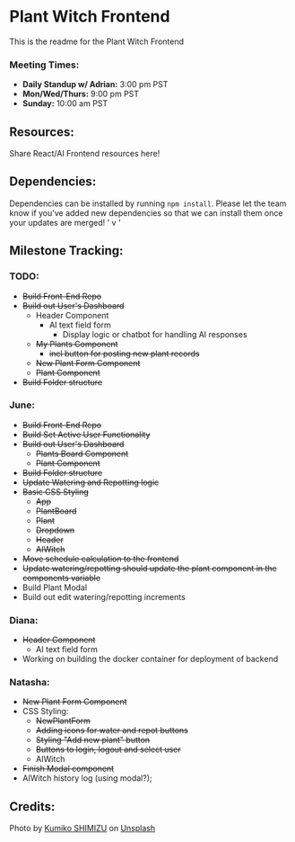 # Plant Witch Frontend
This is the readme for the Plant Witch Frontend <br>

### Meeting Times:

* **Daily Standup w/ Adrian:** 3:00 pm PST
* **Mon/Wed/Thurs:** 9:00 pm PST
* **Sunday:** 10:00 am PST
## Resources:
Share React/AI Frontend resources here!

## Dependencies:
Dependencies can be installed by running `npm install`. Please let the team know if you've added new dependencies so that we can install them once your updates are merged! ' v  '

## Milestone Tracking:
### TODO:
- ~~Build Front-End Repo~~
- ~~Build out User's Dashboard~~
  - Header Component
    - AI text field form
      - Display logic or chatbot for handling AI responses
  - ~~My Plants Component~~
    - ~~incl button for posting new plant records~~
  - ~~New Plant Form Component~~
  - ~~Plant Component~~
- ~~Build Folder structure~~

### June:

- ~~Build Front-End Repo~~
- ~~Build Set Active User Functionality~~
- ~~Build out User's Dashboard~~
  - ~~Plants Board Component~~
  - ~~Plant Component~~
- ~~Build Folder structure~~
- ~~Update Watering and Repotting logic~~
- ~~Basic CSS Styling~~
  - ~~App~~
  - ~~PlantBoard~~
  - ~~Plant~~
  - ~~Dropdown~~
  - ~~Header~~
  - ~~AIWitch~~
- ~~Move schedule calculation to the frontend~~
- ~~Update watering/repotting should update the plant component in the components variable~~
- Build Plant Modal
- Build out edit watering/repotting increments

### Diana:
- ~~Header Component~~
  - AI text field form
- Working on building the docker container for deployment of backend

### Natasha:

- ~~New Plant Form Component~~
- CSS Styling:
  - ~~NewPlantForm~~
  - ~~Adding icons for water and repot buttons~~
  - ~~Styling "Add new plant" button~~
  - ~~Buttons to login, logout and select user~~
  - AIWitch
- ~~Finish Modal component~~
- AIWitch history log (using modal?);

## Credits:
Photo by <a href="https://unsplash.com/@shimikumi32?utm_content=creditCopyText&utm_medium=referral&utm_source=unsplash">Kumiko SHIMIZU</a> on <a href="https://unsplash.com/photos/selective-focus-of-green-plants-Pxa0yJ2Elxc?utm_content=creditCopyText&utm_medium=referral&utm_source=unsplash">Unsplash</a>
  